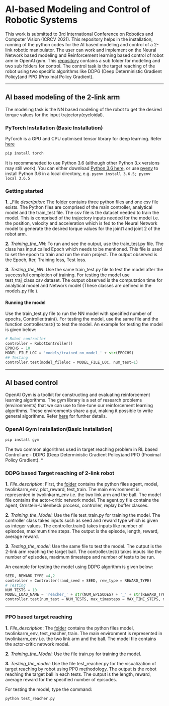 # AI-based Modeling and Control of Robotic Systems

This work is submitted to 3rd International Conference on Robotics and Computer Vision (ICRCV 2021).
This repository helps in the  installation,  running of the python codes for the AI based modeling and control of a 2-link robotic manipulator.
The user can work and implement on the Neural Network based modeling and Reinforcement learning based control of robot arm in OpenAI gym. This [repository](https://github.com/deepakraina99/ai-modeling-control-robotics) contains a sub folder for modeling and two sub folders for control. The control task is the target reaching of the robot using two specific algorithms like DDPG (Deep Deterministic Gradient Policy)and PPO (Proximal Policy Gradient). 
***

## AI based modeling of the 2-link arm
The modeling task is the NN based modeling of the robot to get the desired torque values for the input trajectory(cycloidal).
### PyTorch Installation (Basic Installation)
PyTorch is a GPU and CPU optimised tensor library for deep learning. Refer [here](https://pytorch.org/docs/stable/index.html)

```bash
pip install torch
```
It is recommeneded to use Python 3.6 (although other Python 3.x versions may still work). You can either download [Python 3.6 here](https://www.python.org/downloads/), or use [pyenv](https://github.com/pyenv/pyenv) to install Python 3.6 in a local directory, e.g. `pyenv install 3.6.5; pyenv local 3.6.5`
### Getting started
**1.** _File _description_: The [folder](https://github.com/deepakraina99/ai-modeling-control-robotics/tree/main/2link-model-learning) contains three python files  and one csv file exists. The Python files are comprised of the main controller, analytical model and the train_test file. The csv file is the dataset needed to train the model. This is comprised of the trajectory inputs needed for the model i.e. the position, velocity and acceleration which is fed to the Neural Network model to generate the desired torque values for the joint1 and joint 2 of the robot arm.

**2.** _Training_the_NN_: To run and see the output, use the train_test.py file. The class has input called Epoch which needs to be mentioned. This file is used to set the epoch to train and run the main project. The output observed is the Epoch, Iter, Training loss, Test loss.

**3.** _Testing_the_NN_: Use the same train_test.py file to test the model after the successful completion of training. For testing the model use test_traj_class.csv dataset. The output observed is the computation time for analytical model and Network model (These classes are defined in the models.py file ).
#### Running the model
Use the train_test.py file to run the NN model with specified number of epochs, Controller.train(). For testing the model, use the same file and the function controller.test() to test the model.
An example for testing the model is given below:

```python
# Robot controller
controller = RobotController()
EPOCHS = 10
MODEL_FILE_LOC = 'models/trained_nn_model_' + str(EPOCHS)
## Testing
controller.test(model_fileloc = MODEL_FILE_LOC, num_test=1)
```
***
## AI based control
OpenAI Gym is a toolkit for constructing and evaluating reinforcement learning algorithms. The gym library is a set of research problems (environments) that we can use to fine-tune our reinforcement learning algorithms. These environments share a gui, making it possible to write general algorithms. Refer [here](https://gym.openai.com/) for further details. 
### OpenAI Gym Installation(Basic Installation)

```bash
pip install gym
```
The two common algorithms used in target reaching problem in RL based Control are:- DDPG (Deep Deterministic Gradient 
Policy)and PPO (Proximal Policy Gradient). 
*
### DDPG based Target reaching of 2-link robot
**1.** _File_description_: First, the [folder](https://github.com/deepakraina99/ai-modeling-control-robotics/tree/main/ddpg_reacher_twolink) contains the python files agent, model, twolinkarm_env, plot_reward, test_train. The main environment is represented in twolinkarm_env i.e. the two link arm and the ball. The model file contains the actor-critic network model. The agent.py file contains the agent, Ornstein-Uhlenbeck process, controller, replay buffer classes.

**2.** _Training_the_Model_: Use the file test_train.py for training the model. The controller class takes inputs such as seed and reward type which is given as integer values. The controller.train() takes inputs like number of episodes, maximum time steps. The output is the episode, length, reward, average reward.

**3.** _Testing_the_model_: Use the same file to test the model. The output is the 2-link arm reaching the target ball. The controller.test() takes inputs like the number of episodes, maximum timesteps and number of tests to be run.

An example for testing the model using DDPG algorithm is given below:
```python
SEED, REWARD_TYPE =4,2
controller = Controller(rand_seed = SEED, rew_type = REWARD_TYPE)
# Testing
NUM_TESTS = 10
MODEL_LOAD_NAME = 'reacher_' + str(NUM_EPISODES) + '_' + str(REWARD_TYPE)
controller.test(num_test = NUM_TESTS, max_timesteps = MAX_TIME_STEPS, model_name = MODEL_LOAD_NAME)
```
***
### PPO based target reaching
**1.** _File_description_: The [folder](https://github.com/deepakraina99/ai-modeling-control-robotics/tree/main/ppo_reacher_twolink) contains the python files  model, twolinkarm_env, test_reacher, train. The main environment is represented in twolinkarm_env i.e. the two link arm and the ball. The model file contains the actor-critic network model. 

**2.** _Training_the_Model_: Use the file train.py for training the model. 

**3.** _Testing_the_model_: Use the file test_reacher.py for the visualization of target reaching by robot using PPO methodology. The output is the robot reaching the target ball in each tests.  The output is the length, reward, average reward for the specified number of episodes.

For testing the model,
type the command:
```bash
python test_reacher.py
```

